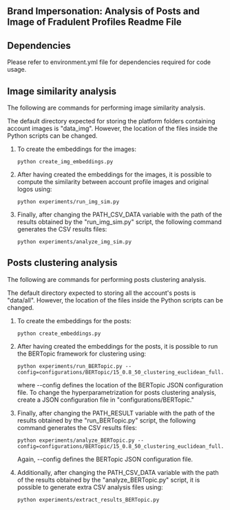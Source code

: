 ##  Brand Impersonation: Analysis of Posts and Image of Fradulent Profiles Readme File

## Dependencies 

Please refer to environment.yml file for dependencies required for code usage.

## Image similarity analysis

The following are commands for performing image similarity analysis.

The default directory expected for storing the platform folders containing account images is "data_img". However, the location of the files inside the Python scripts can be changed.

1. To create the embeddings for the images:

    ```
    python create_img_embeddings.py
    ```
2. After having created the embeddings for the images, it is possible to compute the similarity between account profile images and original logos using:
    
    ```
    python experiments/run_img_sim.py
    ```

3. Finally, after changing the PATH_CSV_DATA variable with the path of the results obtained by the "run_img_sim.py" script, the following command generates the CSV results files:

    ```
    python experiments/analyze_img_sim.py
    ```

## Posts clustering analysis

The following are commands for performing posts clustering analysis.

The default directory expected to storing all the account's posts is "data/all". However, the location of the files inside the Python scripts can be changed.

1. To create the embeddings for the posts:

    ```
    python create_embeddings.py
    ```

2. After having created the embeddings for the posts, it is possible to run the BERTopic framework for clustering using:

    ```
    python experiments/run_BERTopic.py --config=configurations/BERTopic/15_0.8_50_clustering_euclidean_full.json
    ```

    where --config defines the location of the BERTopic JSON configuration file. To change the hyperparametrization for posts clustering analysis, create a JSON configuration file in "configurations/BERTopic."

3. Finally, after changing the PATH_RESULT variable with the path of the results obtained by the "run_BERTopic.py" script, the following command generates the CSV results files:

    ```
    python experiments/analyze_BERTopic.py --config=configurations/BERTopic/15_0.8_50_clustering_euclidean_full.json
    ```

    Again, --config defines the BERTopic JSON configuration file.

4. Additionally, after changing the PATH_CSV_DATA variable with the path of the results obtained by the "analyze_BERTopic.py" script, it is possible to generate extra CSV analysis files using:

    ```
    python experiments/extract_results_BERTopic.py
    ```